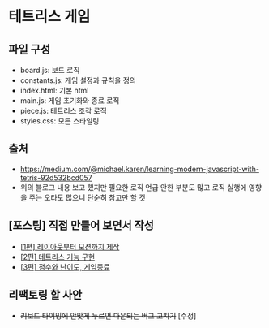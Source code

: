 # 테트리스 게임

## 파일 구성
- board.js: 보드 로직
- constants.js: 게임 설정과 규칙을 정의
- index.html: 기본 html
- main.js: 게임 초기화와 종료 로직
- piece.js: 테트리스 조각 로직
- styles.css: 모든 스타일링

## 출처 
- https://medium.com/@michael.karen/learning-modern-javascript-with-tetris-92d532bcd057
- 위의 블로그 내용 보고 했지만 필요한 로직 언급 안한 부분도 많고 로직 실행에 영향을 주는 오타도 많으니 단순히 참고만 할 것

## [포스팅] 직접 만들어 보면서 작성
- [[1편] 레이아웃부터 모션까지 제작](./NOTE/01.md)
- [[2편] 테트리스 기능 구현](./NOTE/02.md)
- [[3편] 점수와 난이도, 게임종료](./NOTE/03.md)

## 리팩토링 할 사안
- ~~키보드 타이밍에 안맞게 누르면 다운되는 버그 고치기~~ [수정]